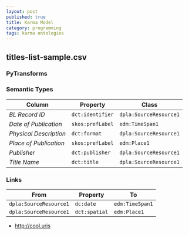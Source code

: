 ```yaml
---
layout: post
published: true
title: Karma Model
category: programming
tags: karma ontologies
---
```


## titles-list-sample.csv

### PyTransforms

### Semantic Types
| Column | Property | Class |
|  ----- | -------- | ----- |
| _BL Record ID_ | `dct:identifier` | `dpla:SourceResource1`|
| _Date of Publication_ | `skos:prefLabel` | `edm:TimeSpan1`|
| _Physical Description_ | `dct:format` | `dpla:SourceResource1`|
| _Place of Publication_ | `skos:prefLabel` | `edm:Place1`|
| _Publisher_ | `dct:publisher` | `dpla:SourceResource1`|
| _Title Name_ | `dct:title` | `dpla:SourceResource1`|


### Links
| From | Property | To |
|  --- | -------- | ---|
| `dpla:SourceResource1` | `dc:date` | `edm:TimeSpan1`|
| `dpla:SourceResource1` | `dct:spatial` | `edm:Place1`|


* http://cool.uris